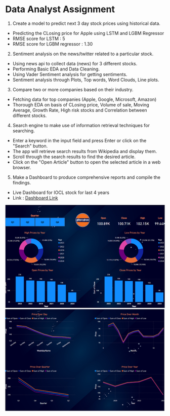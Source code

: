 
# Data Analyst Assignment

1. Create a model to predict next 3 day stock prices using historical data. 

- Predicting the CLosing price for Apple using LSTM and LGBM Regressor
- RMSE score for LSTM : 5
- RMSE score for LGBM regressor : 1.30

2. Sentiment analysis on the news/twitter related to a particular stock. 

- Using news api to collect data (news) for 3 different stocks.
- Performing Basic EDA and Data Cleaning.
- Using Vader Sentiment analysis for getting sentiments.
- Sentiment analysis through Plots, Top words, Word Clouds, Line plots.

3. Compare two or more companies based on their industry. 

- Fetching data for top companies (Apple, Google, Microsoft, Amazon)
- Thorough EDA on basis of CLosing price, Volume of sale, Moving Average, Growth Rate, High risk stocks and Correlation between different stocks.

4. Search engine to make use of information retrieval techniques for searching. 

- Enter a keyword in the input field and press Enter or click on the "Search" button.
- The app will retrieve search results from Wikipedia and display them.
- Scroll through the search results to find the desired article.
- Click on the "Open Article" button to open the selected article in a web browser.

5. Make a Dashboard to produce comprehensive reports and compile the findings. 


- Live Dashboard for IOCL stock for last 4 years
- Link : [Dashboard Link](https://app.powerbi.com/groups/me/reports/03fbc292-3ae8-4d65-82bf-c0f511dc3a52/ReportSection?bookmarkGuid=cccb8aac-ab0e-46aa-b8d2-e0e93cfa33ef&bookmarkUsage=1&ctid=b61fdd45-ee84-437e-9060-d64b9b28c5a3&portalSessionId=89340a19-da9d-4435-bcf7-cf2a724820d5&fromEntryPoint=export)

![Page1](page1.png)
![Page2](page2.png)



